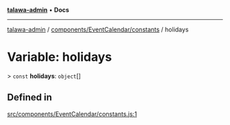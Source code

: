[**talawa-admin**](../../../../README.md) • **Docs**

***

[talawa-admin](../../../../modules.md) / [components/EventCalendar/constants](../README.md) / holidays

# Variable: holidays

\> `const` **holidays**: `object`[]

## Defined in

[src/components/EventCalendar/constants.js:1](https://github.com/PalisadoesFoundation/talawa-admin/blob/7496bb3a4c3730e7e3caee73f8bf91c3031e4ae6/src/components/EventCalendar/constants.js#L1)
